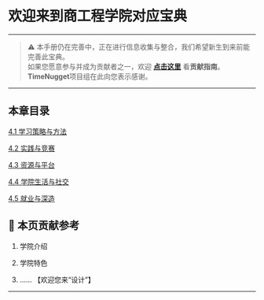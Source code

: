 # 欢迎来到商工程学院对应宝典

---

> ⚠️ 本手册仍在完善中，正在进行信息收集与整合，我们希望新生到来前能完善此宝典。  
> 如果您愿意参与并成为贡献者之一，欢迎 **[点击这里](/CONTRIBUTING)** 看**贡献指南**。  
> **TimeNugget**项目组在此向您表示感谢。  

---

## 本章目录

[4.1 学习策略与方法](/SurvivalManual/ujn/Second/4/4.1)

[4.2 实践与竞赛](/SurvivalManual/ujn/Second/4/4.2)

[4.3 资源与平台](/SurvivalManual/ujn/Second/4/4.3)

[4.4 学院生活与社交](/SurvivalManual/ujn/Second/4/4.4)

[4.5 就业与深造](/SurvivalManual/ujn/Second/4/4.5)

## 📌 本页贡献参考

1. 学院介绍  

2. 学院特色  

3. ……  【欢迎您来“设计”】

---
